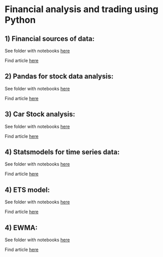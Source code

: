 # Financial analysis and trading using Python

## 1) Financial sources of data:
See folder with notebooks [here](https://github.com/jayashree8/Finance_Trading_In_Python/tree/main/Financial%20sources%20of%20data)

Find article [here](https://jayashree8.medium.com/how-to-get-financial-data-using-python-7a508f25fc39)

## 2) Pandas for stock data analysis:
See folder with notebooks [here](https://github.com/jayashree8/Finance_Trading_In_Python/tree/main/Pandas%20time%20series%20stock%20data)

Find article [here](https://jayashree8.medium.com/how-to-deal-with-time-series-stock-data-using-pandas-3cceb1839721)

## 3) Car Stock analysis:
See folder with notebooks [here](https://github.com/jayashree8/Finance_Trading_In_Python/tree/main/Car%20stock%20analysis)

Find article [here](https://jayashree8.medium.com/toyota-v-s-bmw-v-s-tesla-stock-analysis-using-python-3762caa1713a)

## 4) Statsmodels for time series data:
See folder with notebooks [here](https://github.com/jayashree8/Finance_Trading_In_Python/tree/main/Statsmodels%20for%20time%20series%20data)

Find article [here](https://jayashree8.medium.com/statsmodels-for-time-series-data-72ddab409fdc)

## 4) ETS model:
See folder with notebooks [here](https://github.com/jayashree8/Finance_Trading_In_Python/tree/main/ETS%20model)

Find article [here](https://jayashree8.medium.com/statsmodels-for-time-series-data-72ddab409fdc)

## 4) EWMA:
See folder with notebooks [here](https://github.com/jayashree8/Finance_Trading_In_Python/tree/main/EWMA)

Find article [here](https://jayashree8.medium.com/how-to-implement-ewma-plots-using-python-8a158e5bab48)